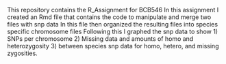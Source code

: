 This repository contains the R_Assignment for BCB546
In this assignment I created an Rmd file that contains the code to manipulate and merge two files with snp data
In this file then organized the resulting files into species specific chromosome files
Following this I graphed the snp data to show 1) SNPs per chromosome 2) Missing data and amounts of homo and heterozygosity 3) between species snp data for homo, hetero, and missing zygosities.
